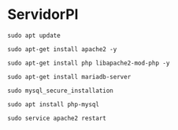 # ServidorPI

```
sudo apt update
```
```
sudo apt-get install apache2 -y
```
```
sudo apt-get install php libapache2-mod-php -y
```
```
sudo apt-get install mariadb-server
```
```
sudo mysql_secure_installation
```
```
sudo apt install php-mysql
```
```
sudo service apache2 restart
```
